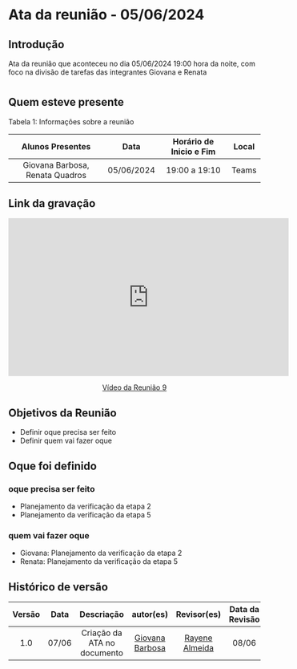 # Ata da reunião - 05/06/2024

## Introdução
Ata da reunião que aconteceu no dia 05/06/2024 19:00 hora da noite, com foco na divisão de tarefas das integrantes Giovana e Renata
#

## Quem esteve presente

Tabela 1: Informações sobre a reunião

| Alunos Presentes       | Data | Horário de Inicio e Fim                                 | Local            |
| :--------: | :----: | :--------------------:                    | :---------------: |
|   Giovana Barbosa, Renata Quadros | 05/06/2024 | 19:00 a 19:10 | Teams  | 

## Link da gravação

<p style="text-align: center"><iframe width="560" height="315" src="https://www.youtube.com/embed/6ztgK1ujpoE" title="YouTube video player" frameborder="0" allow="accelerometer; autoplay; clipboard-write; encrypted-media; gyroscope; picture-in-picture; web-share" referrerpolicy="strict-origin-when-cross-origin" allowfullscreen></iframe></p>
<p style="text-align: center"><a href="https://youtu.be/6ztgK1ujpoE" target="blanket">Vídeo da Reunião 9</a></p>

## Objetivos da Reunião

- Definir oque precisa ser feito
- Definir quem vai fazer oque 

## Oque foi definido

### oque precisa ser feito
* Planejamento da verificação da etapa 2
* Planejamento da verificação da etapa 5

### quem vai fazer oque 
* Giovana: Planejamento da verificação da etapa 2
* Renata: Planejamento da verificação da etapa 5


## Histórico de versão
|                            Versão                             |              Data               |                    Descriação                     | autor(es)           |  Revisor(es)          |Data da Revisão|
| :----------------------------------------------------------: | :-------------------------------: | :-------------------------------------------------: | :-------------------------------: |  :-------------------------------: | :-------------------------------: |
| 1.0 |  07/06  | Criação da ATA no documento |[Giovana Barbosa ](https://github.com/gio221) | [Rayene Almeida](https://github.com/rayenealmeida) | 08/06 |

